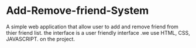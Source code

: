 # Add-Remove-friend-System
A simple web application that allow user to add and remove friend from thier friend list. the interface is a user friendly interface .we use HTML, CSS, JAVASCRIPT. on the project.
